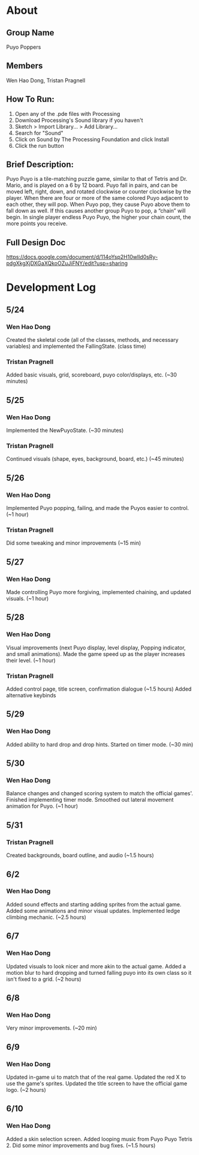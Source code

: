 # About
Group Name
---
Puyo Poppers

Members
---
Wen Hao Dong, Tristan Pragnell

How To Run:
---
1. Open any of the .pde files with Processing
2. Download Processing's Sound library if you haven't
  1. Sketch > Import Library... > Add Library...
  2. Search for "Sound"
  3. Click on Sound by The Processing Foundation and click Install
3. Click the run button

Brief Description:
---
Puyo Puyo is a tile-matching puzzle game, similar to that of Tetris and Dr. Mario, and is played on a 6 by 12 board. Puyo fall in pairs, and can be moved left, right, down, and rotated clockwise or counter clockwise by the player. When there are four or more of the same colored Puyo adjacent to each other, they will pop. When Puyo pop, they cause Puyo above them to fall down as well. If this causes another group Puyo to pop, a “chain” will begin. In single player endless Puyo Puyo, the higher your chain count, the more points you receive.

Full Design Doc
---
https://docs.google.com/document/d/114oYsp2H10wIld0sRy-pdgXkgXjDXGaXQkoOZuJiFNY/edit?usp=sharing

# Development Log
## 5/24
### Wen Hao Dong
Created the skeletal code (all of the classes, methods, and necessary variables) and implemented the FallingState. (class time)

### Tristan Pragnell
Added basic visuals, grid, scoreboard, puyo color/displays, etc. (~30 minutes)

## 5/25
### Wen Hao Dong
Implemented the NewPuyoState. (~30 minutes)

### Tristan Pragnell
Continued visuals (shape, eyes, background, board, etc.) (~45 minutes)

## 5/26
### Wen Hao Dong
Implemented Puyo popping, failing, and made the Puyos easier to control. (~1 hour)

### Tristan Pragnell
Did some tweaking and minor improvements (~15 min)

## 5/27
### Wen Hao Dong
Made controlling Puyo more forgiving, implemented chaining, and updated visuals. (~1 hour)

## 5/28
### Wen Hao Dong
Visual improvements (next Puyo display, level display, Popping indicator, and small animations).
Made the game speed up as the player increases their level.
(~1 hour)

### Tristan Pragnell
Added control page, title screen, confirmation dialogue (~1.5 hours)
Added alternative keybinds

## 5/29
### Wen Hao Dong
Added ability to hard drop and drop hints.
Started on timer mode.
(~30 min)

## 5/30
### Wen Hao Dong
Balance changes and changed scoring system to match the official games'.
Finished implementing timer mode.
Smoothed out lateral movement animation for Puyo.
(~1 hour)

## 5/31
### Tristan Pragnell
Created backgrounds, board outline, and audio (~1.5 hours)

## 6/2
### Wen Hao Dong
Added sound effects and starting adding sprites from the actual game.
Added some animations and minor visual updates.
Implemented ledge climbing mechanic.
(~2.5 hours)

## 6/7
### Wen Hao Dong
Updated visuals to look nicer and more akin to the actual game.
Added a motion blur to hard dropping and turned falling puyo into its own class so it isn't fixed to a grid.
(~2 hours)

## 6/8
### Wen Hao Dong
Very minor improvements.
(~20 min)

## 6/9
### Wen Hao Dong
Updated in-game ui to match that of the real game.
Updated the red X to use the game's sprites.
Updated the title screen to have the official game logo.
(~2 hours)

## 6/10
### Wen Hao Dong
Added a skin selection screen.
Added looping music from Puyo Puyo Tetris 2.
Did some minor improvements and bug fixes.
(~1.5 hours)
